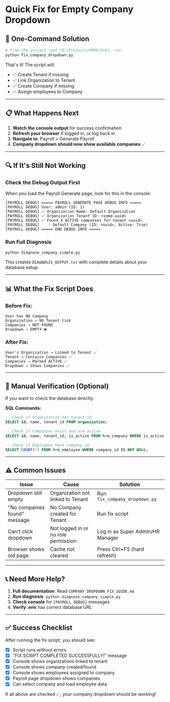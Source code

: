 # Quick Fix for Empty Company Dropdown

## 🚀 One-Command Solution

```bash
# From the project root (D:/Projects/HRMS/hrm), run:
python fix_company_dropdown.py
```

That's it! The script will:
- ✅ Create Tenant if missing
- ✅ Link Organization to Tenant
- ✅ Create Company if missing
- ✅ Assign employees to Company

---

## 📋 What Happens Next

1. **Watch the console output** for success confirmation
2. **Refresh your browser** if logged in, or log back in
3. **Navigate to**: Payroll > Generate Payroll
4. **Company dropdown should now show available companies** ✅

---

## 🔍 If It's Still Not Working

### Check the Debug Output First

When you load the Payroll Generate page, look for this in the console:

```
[PAYROLL DEBUG] ===== PAYROLL GENERATE PAGE DEBUG INFO =====
[PAYROLL DEBUG] User: admin (ID: 1)
[PAYROLL DEBUG] ✅ Organization Name: Default Organization
[PAYROLL DEBUG] ✅ Organization Tenant ID: <some-uuid>
[PAYROLL DEBUG] ✅ Found X ACTIVE companies for tenant <uuid>
[PAYROLL DEBUG]    - Default Company (ID: <uuid>, Active: True)
[PAYROLL DEBUG] ===== END DEBUG INFO =====
```

### Run Full Diagnosis

```bash
python diagnose_company_simple.py
```

This creates `DIAGNOSIS_OUTPUT.txt` with complete details about your database setup.

---

## 📊 What the Fix Script Does

### Before Fix:
```
User has NO Company
Organization → NO Tenant link
Companies → NOT FOUND
Dropdown → EMPTY ❌
```

### After Fix:
```
User's Organization → Linked to Tenant ✅
Tenant → Contains Companies ✅
Companies → Marked ACTIVE ✅
Dropdown → Shows Companies ✅
```

---

## 🔧 Manual Verification (Optional)

If you want to check the database directly:

**SQL Commands:**

```sql
-- Check if Organization has tenant_id
SELECT id, name, tenant_id FROM organization;

-- Check if Companies exist and are active
SELECT id, name, tenant_id, is_active FROM hrm_company WHERE is_active = TRUE;

-- Check if Employees have company_id
SELECT COUNT(*) FROM hrm_employee WHERE company_id IS NOT NULL;
```

---

## ⚠️ Common Issues

| Issue | Cause | Solution |
|-------|-------|----------|
| Dropdown still empty | Organization not linked to Tenant | Run `fix_company_dropdown.py` |
| "No companies found" message | No Company created for Tenant | Run fix script |
| Can't click dropdown | Not logged in or no role permission | Log in as Super Admin/HR Manager |
| Browser shows old page | Cache not cleared | Press Ctrl+F5 (hard refresh) |

---

## 📞 Need More Help?

1. **Full documentation**: Read `COMPANY_DROPDOWN_FIX_GUIDE.md`
2. **Run diagnosis**: `python diagnose_company_simple.py`
3. **Check console** for `[PAYROLL DEBUG]` messages
4. **Verify .env** has correct database URL

---

## ✅ Success Checklist

After running the fix script, you should see:

- [x] Script runs without errors
- [x] "FIX SCRIPT COMPLETED SUCCESSFULLY!" message
- [x] Console shows organizations linked to tenant
- [x] Console shows company created/found
- [x] Console shows employees assigned to company
- [x] Payroll page dropdown shows companies
- [x] Can select company and load employee data

If all above are checked ✅, your company dropdown should be working!